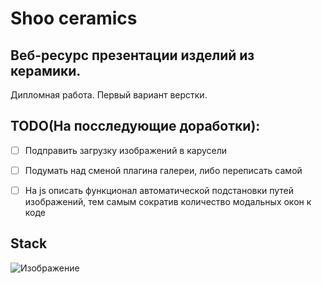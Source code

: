 
# Shoo ceramics 
## Веб-ресурс презентации изделий из керамики. ##
Дипломная работа. Первый вариант верстки.  


  
## TODO(На посследующие доработки): ##  
- [ ] Подправить загрузку изображений в карусели
- [ ] Подумать над сменой плагина галереи, либо переписать самой
- [ ] На js описать функционал автоматической подстановки путей изображений, тем самым сократив количество модальных окон к коде 

    
## Stack ##  
  
![Изображение](https://camo.githubusercontent.com/822820b8da7a3637b759326de4c2260f43971f38415604562ab908f73c565e51/68747470733a2f2f736b696c6c69636f6e732e6465762f69636f6e733f693d68746d6c2c6373732c6a73)
